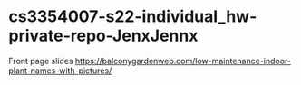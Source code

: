 # cs3354007-s22-individual_hw-private-repo-JenxJennx
Front page slides https://balconygardenweb.com/low-maintenance-indoor-plant-names-with-pictures/
